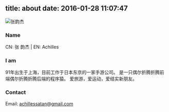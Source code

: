 title: about
date: 2016-01-28 11:07:47
---

![张韵杰](https://avatars3.githubusercontent.com/u/4191189?v=3&u=73485e4b99c6317e6ab74677aaff349838c13d60&s=180)

### Name
CN: 张 韵杰 | EN: Achilles

### I am
91年出生于上海，目前工作于日本东京的一家手游公司。
是一只偶尔折腾折腾前端偶尔折腾折腾后端的程序猿。
爱旅游，爱运动，爱结实新朋友。

### Contact
Email: achillessatan@gmail.com
